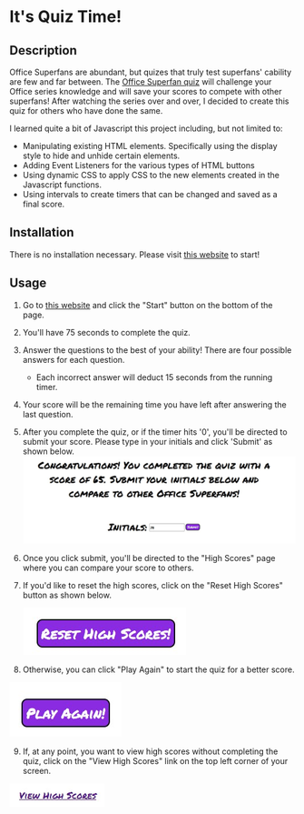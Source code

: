 # It's Quiz Time!

## Description
Office Superfans are abundant, but quizes that truly test superfans' cability are few and far between. The [Office Superfan quiz](https://brigantinojoe.github.io/quiz/) will challenge your Office series knowledge and will save your scores to compete with other superfans! After watching the series over and over, I decided to create this quiz for others who have done the same. 

I learned quite a bit of Javascript this project including, but not limited to:
- Manipulating existing HTML elements. Specifically using the display style to hide and unhide certain elements.
- Adding Event Listeners for the various types of HTML buttons
- Using dynamic CSS to apply CSS to the new elements created in the Javascript functions.
- Using intervals to create timers that can be changed and saved as a final score.

## Installation
There is no installation necessary. Please visit [this website](https://brigantinojoe.github.io/quiz/) to start! 

## Usage
1. Go to [this website](https://brigantinojoe.github.io/quiz/) and click the "Start" button on the bottom of the page.
2. You'll have 75 seconds to complete the quiz.
3. Answer the questions to the best of your ability! There are four possible answers for each question.
    - Each incorrect answer will deduct 15 seconds from the running timer.
4. Your score will be the remaining time you have left after answering the last question. 
5. After you complete the quiz, or if the timer hits '0', you'll be directed to submit your score. Please type in your initials and click 'Submit' as shown below.
    ![Submit Button](./assets/images/submit.jpg)
6. Once you click submit, you'll be directed to the "High Scores" page where you can compare your score to others. 
7. If you'd like to reset the high scores, click on the "Reset High Scores" button as shown below. 
    
    ![Reset Scores](./assets/images/reset-scores.jpg)
    
8. Otherwise, you can click "Play Again" to start the quiz for a better score.

![Play Again](./assets/images/play-again.jpg)

9. If, at any point, you want to view high scores without completing the quiz, click on the "View High Scores" link on the top left corner of your screen.

![View Scores](./assets/images/view-scores.jpg)

